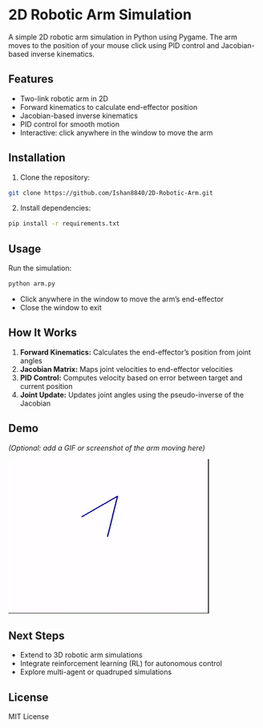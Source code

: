 # 2D Robotic Arm Simulation

A simple 2D robotic arm simulation in Python using Pygame. The arm moves to the position of your mouse click using PID control and Jacobian-based inverse kinematics.

## Features
- Two-link robotic arm in 2D
- Forward kinematics to calculate end-effector position
- Jacobian-based inverse kinematics
- PID control for smooth motion
- Interactive: click anywhere in the window to move the arm

## Installation

1. Clone the repository:
```bash
git clone https://github.com/Ishan8840/2D-Robotic-Arm.git
```

2. Install dependencies:

```bash
pip install -r requirements.txt
```

## Usage

Run the simulation:

```bash
python arm.py
```

* Click anywhere in the window to move the arm’s end-effector
* Close the window to exit

## How It Works

1. **Forward Kinematics:** Calculates the end-effector’s position from joint angles
2. **Jacobian Matrix:** Maps joint velocities to end-effector velocities
3. **PID Control:** Computes velocity based on error between target and current position
4. **Joint Update:** Updates joint angles using the pseudo-inverse of the Jacobian

## Demo

*(Optional: add a GIF or screenshot of the arm moving here)*

![2D Robotic Arm](arm.gif)

## Next Steps

* Extend to 3D robotic arm simulations
* Integrate reinforcement learning (RL) for autonomous control
* Explore multi-agent or quadruped simulations

## License

MIT License
